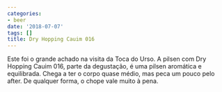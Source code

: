 ```yaml
---
categories:
- beer
date: '2018-07-07'
tags: []
title: Dry Hopping Cauim 016
---
```


Este foi o grande achado na visita da Toca do Urso. A pilsen com Dry Hopping Cauim 016, parte da degustação, é uma pilsen aromática e equilibrada. Chega a ter o corpo quase médio, mas peca um pouco pelo after. De qualquer forma, o chope vale muito à pena.